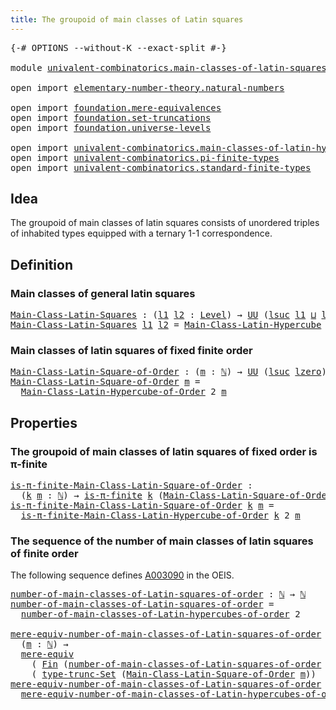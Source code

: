 ```yaml
---
title: The groupoid of main classes of Latin squares
---
```


<pre class="Agda"><a id="71" class="Symbol">{-#</a> <a id="75" class="Keyword">OPTIONS</a> <a id="83" class="Pragma">--without-K</a> <a id="95" class="Pragma">--exact-split</a> <a id="109" class="Symbol">#-}</a>

<a id="114" class="Keyword">module</a> <a id="121" href="univalent-combinatorics.main-classes-of-latin-squares.html" class="Module">univalent-combinatorics.main-classes-of-latin-squares</a> <a id="175" class="Keyword">where</a>

<a id="182" class="Keyword">open</a> <a id="187" class="Keyword">import</a> <a id="194" href="elementary-number-theory.natural-numbers.html" class="Module">elementary-number-theory.natural-numbers</a>

<a id="236" class="Keyword">open</a> <a id="241" class="Keyword">import</a> <a id="248" href="foundation.mere-equivalences.html" class="Module">foundation.mere-equivalences</a>
<a id="277" class="Keyword">open</a> <a id="282" class="Keyword">import</a> <a id="289" href="foundation.set-truncations.html" class="Module">foundation.set-truncations</a>
<a id="316" class="Keyword">open</a> <a id="321" class="Keyword">import</a> <a id="328" href="foundation.universe-levels.html" class="Module">foundation.universe-levels</a>

<a id="356" class="Keyword">open</a> <a id="361" class="Keyword">import</a> <a id="368" href="univalent-combinatorics.main-classes-of-latin-hypercubes.html" class="Module">univalent-combinatorics.main-classes-of-latin-hypercubes</a>
<a id="425" class="Keyword">open</a> <a id="430" class="Keyword">import</a> <a id="437" href="univalent-combinatorics.pi-finite-types.html" class="Module">univalent-combinatorics.pi-finite-types</a>
<a id="477" class="Keyword">open</a> <a id="482" class="Keyword">import</a> <a id="489" href="univalent-combinatorics.standard-finite-types.html" class="Module">univalent-combinatorics.standard-finite-types</a>
</pre>
## Idea

The groupoid of main classes of latin squares consists of unordered triples of inhabited types equipped with a ternary 1-1 correspondence.

## Definition

### Main classes of general latin squares

<pre class="Agda"><a id="Main-Class-Latin-Squares"></a><a id="755" href="univalent-combinatorics.main-classes-of-latin-squares.html#755" class="Function">Main-Class-Latin-Squares</a> <a id="780" class="Symbol">:</a> <a id="782" class="Symbol">(</a><a id="783" href="univalent-combinatorics.main-classes-of-latin-squares.html#783" class="Bound">l1</a> <a id="786" href="univalent-combinatorics.main-classes-of-latin-squares.html#786" class="Bound">l2</a> <a id="789" class="Symbol">:</a> <a id="791" href="Agda.Primitive.html#597" class="Postulate">Level</a><a id="796" class="Symbol">)</a> <a id="798" class="Symbol">→</a> <a id="800" href="foundation-core.universe-levels.html#235" class="Primitive">UU</a> <a id="803" class="Symbol">(</a><a id="804" href="Agda.Primitive.html#780" class="Primitive">lsuc</a> <a id="809" href="univalent-combinatorics.main-classes-of-latin-squares.html#783" class="Bound">l1</a> <a id="812" href="Agda.Primitive.html#810" class="Primitive Operator">⊔</a> <a id="814" href="Agda.Primitive.html#780" class="Primitive">lsuc</a> <a id="819" href="univalent-combinatorics.main-classes-of-latin-squares.html#786" class="Bound">l2</a><a id="821" class="Symbol">)</a>
<a id="823" href="univalent-combinatorics.main-classes-of-latin-squares.html#755" class="Function">Main-Class-Latin-Squares</a> <a id="848" href="univalent-combinatorics.main-classes-of-latin-squares.html#848" class="Bound">l1</a> <a id="851" href="univalent-combinatorics.main-classes-of-latin-squares.html#851" class="Bound">l2</a> <a id="854" class="Symbol">=</a> <a id="856" href="univalent-combinatorics.main-classes-of-latin-hypercubes.html#1086" class="Function">Main-Class-Latin-Hypercube</a> <a id="883" href="univalent-combinatorics.main-classes-of-latin-squares.html#848" class="Bound">l1</a> <a id="886" href="univalent-combinatorics.main-classes-of-latin-squares.html#851" class="Bound">l2</a> <a id="889" class="Number">2</a>
</pre>
### Main classes of latin squares of fixed finite order

<pre class="Agda"><a id="Main-Class-Latin-Square-of-Order"></a><a id="961" href="univalent-combinatorics.main-classes-of-latin-squares.html#961" class="Function">Main-Class-Latin-Square-of-Order</a> <a id="994" class="Symbol">:</a> <a id="996" class="Symbol">(</a><a id="997" href="univalent-combinatorics.main-classes-of-latin-squares.html#997" class="Bound">m</a> <a id="999" class="Symbol">:</a> <a id="1001" href="elementary-number-theory.natural-numbers.html#1530" class="Datatype">ℕ</a><a id="1002" class="Symbol">)</a> <a id="1004" class="Symbol">→</a> <a id="1006" href="foundation-core.universe-levels.html#235" class="Primitive">UU</a> <a id="1009" class="Symbol">(</a><a id="1010" href="Agda.Primitive.html#780" class="Primitive">lsuc</a> <a id="1015" href="Agda.Primitive.html#764" class="Primitive">lzero</a><a id="1020" class="Symbol">)</a>
<a id="1022" href="univalent-combinatorics.main-classes-of-latin-squares.html#961" class="Function">Main-Class-Latin-Square-of-Order</a> <a id="1055" href="univalent-combinatorics.main-classes-of-latin-squares.html#1055" class="Bound">m</a> <a id="1057" class="Symbol">=</a>
  <a id="1061" href="univalent-combinatorics.main-classes-of-latin-hypercubes.html#2126" class="Function">Main-Class-Latin-Hypercube-of-Order</a> <a id="1097" class="Number">2</a> <a id="1099" href="univalent-combinatorics.main-classes-of-latin-squares.html#1055" class="Bound">m</a>
</pre>
## Properties

### The groupoid of main classes of latin squares of fixed order is π-finite

<pre class="Agda"><a id="is-π-finite-Main-Class-Latin-Square-of-Order"></a><a id="1207" href="univalent-combinatorics.main-classes-of-latin-squares.html#1207" class="Function">is-π-finite-Main-Class-Latin-Square-of-Order</a> <a id="1252" class="Symbol">:</a>
  <a id="1256" class="Symbol">(</a><a id="1257" href="univalent-combinatorics.main-classes-of-latin-squares.html#1257" class="Bound">k</a> <a id="1259" href="univalent-combinatorics.main-classes-of-latin-squares.html#1259" class="Bound">m</a> <a id="1261" class="Symbol">:</a> <a id="1263" href="elementary-number-theory.natural-numbers.html#1530" class="Datatype">ℕ</a><a id="1264" class="Symbol">)</a> <a id="1266" class="Symbol">→</a> <a id="1268" href="univalent-combinatorics.pi-finite-types.html#8810" class="Function">is-π-finite</a> <a id="1280" href="univalent-combinatorics.main-classes-of-latin-squares.html#1257" class="Bound">k</a> <a id="1282" class="Symbol">(</a><a id="1283" href="univalent-combinatorics.main-classes-of-latin-squares.html#961" class="Function">Main-Class-Latin-Square-of-Order</a> <a id="1316" href="univalent-combinatorics.main-classes-of-latin-squares.html#1259" class="Bound">m</a><a id="1317" class="Symbol">)</a>
<a id="1319" href="univalent-combinatorics.main-classes-of-latin-squares.html#1207" class="Function">is-π-finite-Main-Class-Latin-Square-of-Order</a> <a id="1364" href="univalent-combinatorics.main-classes-of-latin-squares.html#1364" class="Bound">k</a> <a id="1366" href="univalent-combinatorics.main-classes-of-latin-squares.html#1366" class="Bound">m</a> <a id="1368" class="Symbol">=</a>
  <a id="1372" href="univalent-combinatorics.main-classes-of-latin-hypercubes.html#3232" class="Function">is-π-finite-Main-Class-Latin-Hypercube-of-Order</a> <a id="1420" href="univalent-combinatorics.main-classes-of-latin-squares.html#1364" class="Bound">k</a> <a id="1422" class="Number">2</a> <a id="1424" href="univalent-combinatorics.main-classes-of-latin-squares.html#1366" class="Bound">m</a>
</pre>
### The sequence of the number of main classes of latin squares of finite order

The following sequence defines [A003090](https://oeis.org/A003090) in the OEIS.

<pre class="Agda"><a id="number-of-main-classes-of-Latin-squares-of-order"></a><a id="1601" href="univalent-combinatorics.main-classes-of-latin-squares.html#1601" class="Function">number-of-main-classes-of-Latin-squares-of-order</a> <a id="1650" class="Symbol">:</a> <a id="1652" href="elementary-number-theory.natural-numbers.html#1530" class="Datatype">ℕ</a> <a id="1654" class="Symbol">→</a> <a id="1656" href="elementary-number-theory.natural-numbers.html#1530" class="Datatype">ℕ</a>
<a id="1658" href="univalent-combinatorics.main-classes-of-latin-squares.html#1601" class="Function">number-of-main-classes-of-Latin-squares-of-order</a> <a id="1707" class="Symbol">=</a>
  <a id="1711" href="univalent-combinatorics.main-classes-of-latin-hypercubes.html#5618" class="Function">number-of-main-classes-of-Latin-hypercubes-of-order</a> <a id="1763" class="Number">2</a>

<a id="mere-equiv-number-of-main-classes-of-Latin-squares-of-order"></a><a id="1766" href="univalent-combinatorics.main-classes-of-latin-squares.html#1766" class="Function">mere-equiv-number-of-main-classes-of-Latin-squares-of-order</a> <a id="1826" class="Symbol">:</a>
  <a id="1830" class="Symbol">(</a><a id="1831" href="univalent-combinatorics.main-classes-of-latin-squares.html#1831" class="Bound">m</a> <a id="1833" class="Symbol">:</a> <a id="1835" href="elementary-number-theory.natural-numbers.html#1530" class="Datatype">ℕ</a><a id="1836" class="Symbol">)</a> <a id="1838" class="Symbol">→</a>
  <a id="1842" href="foundation.mere-equivalences.html#1415" class="Function">mere-equiv</a>
    <a id="1857" class="Symbol">(</a> <a id="1859" href="univalent-combinatorics.standard-finite-types.html#2396" class="Function">Fin</a> <a id="1863" class="Symbol">(</a><a id="1864" href="univalent-combinatorics.main-classes-of-latin-squares.html#1601" class="Function">number-of-main-classes-of-Latin-squares-of-order</a> <a id="1913" href="univalent-combinatorics.main-classes-of-latin-squares.html#1831" class="Bound">m</a><a id="1914" class="Symbol">))</a>
    <a id="1921" class="Symbol">(</a> <a id="1923" href="foundation.set-truncations.html#4001" class="Function">type-trunc-Set</a> <a id="1938" class="Symbol">(</a><a id="1939" href="univalent-combinatorics.main-classes-of-latin-squares.html#961" class="Function">Main-Class-Latin-Square-of-Order</a> <a id="1972" href="univalent-combinatorics.main-classes-of-latin-squares.html#1831" class="Bound">m</a><a id="1973" class="Symbol">))</a>
<a id="1976" href="univalent-combinatorics.main-classes-of-latin-squares.html#1766" class="Function">mere-equiv-number-of-main-classes-of-Latin-squares-of-order</a> <a id="2036" class="Symbol">=</a>
  <a id="2040" href="univalent-combinatorics.main-classes-of-latin-hypercubes.html#5833" class="Function">mere-equiv-number-of-main-classes-of-Latin-hypercubes-of-order</a> <a id="2103" class="Number">2</a>
</pre>
